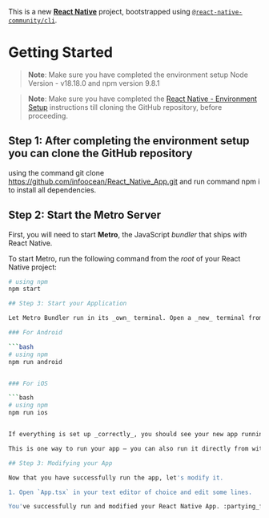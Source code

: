 This is a new [**React Native**](https://reactnative.dev) project,
bootstrapped using [`@react-native-community/cli`](https://github.com/react-native-community/cli).

# Getting Started

>**Note**: Make sure you have completed the environment setup 
Node Version - v18.18.0 and npm version 9.8.1

>**Note**: Make sure you have completed the [React Native - Environment Setup](https://reactnative.dev/docs/environment-setup) instructions till cloning the GitHub repository, before proceeding.


## Step 1: After completing the environment setup you can clone the GitHub repository

using the command git clone https://github.com/infoocean/React_Native_App.git  and run command npm i to install all dependencies.

## Step 2: Start the Metro Server

First, you will need to start **Metro**, the JavaScript _bundler_ that ships _with_ React Native.

To start Metro, run the following command from the _root_ of your React Native project:

```bash
# using npm
npm start

## Step 3: Start your Application

Let Metro Bundler run in its _own_ terminal. Open a _new_ terminal from the _root_ of your React Native project. Run the following command to start your _Android_ or _iOS_ app:

### For Android

```bash
# using npm
npm run android


### For iOS

```bash
# using npm
npm run ios


If everything is set up _correctly_, you should see your new app running in your _Android Emulator_ or _iOS Simulator_ shortly provided you have set up your emulator/simulator correctly.

This is one way to run your app — you can also run it directly from within Android Studio and Xcode respectively.

## Step 3: Modifying your App

Now that you have successfully run the app, let's modify it.

1. Open `App.tsx` in your text editor of choice and edit some lines.

You've successfully run and modified your React Native App. :partying_face:

